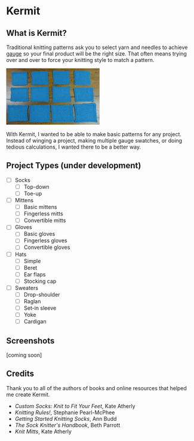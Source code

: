 # Kermit 

## What is Kermit?

Traditional knitting patterns ask you to select yarn and needles to achieve
[gauge](https://blog.tincanknits.com/2013/08/17/gauge/) so your final product will be the right size.
That often means trying over and over to force your knitting style to match a pattern.

![Credit: How to Do a Gauge Swatch, The Loopy Ewe](https://github.com/isabelgk/kermit/blob/master/kermit/resources/swatches-loopy-ewe.jpg)

With Kermit, I wanted to be able to make basic patterns for any project. Instead of winging a project, 
making multiple gauge swatches, or doing tedious calculations, I wanted there to be a better way.


## Project Types (under development)
- [ ] Socks
    - [ ] Top-down
    - [ ] Toe-up
- [ ] Mittens
    - [ ] Basic mittens
    - [ ] Fingerless mitts
    - [ ] Convertible mitts
- [ ] Gloves
    - [ ] Basic gloves
    - [ ] Fingerless gloves
    - [ ] Convertible gloves
- [ ] Hats
    - [ ] Simple
    - [ ] Beret
    - [ ] Ear flaps
    - [ ] Stocking cap
- [ ] Sweaters
    - [ ] Drop-shoulder
    - [ ] Raglan
    - [ ] Set-in sleeve
    - [ ] Yoke
    - [ ] Cardigan

## Screenshots
[coming soon]

## Credits
Thank you to all of the authors of books and online resources that helped me create Kermit.
* _Custom Socks: Knit to Fit Your Feet_, Kate Atherly
* _Knitting Rules!_, Stephanie Pearl-McPhee
* _Getting Started Knitting Socks_, Ann Budd
* _The Sock Knitter's Handbook_, Beth Parrott
* _Knit Mitts_, Kate Atherly
